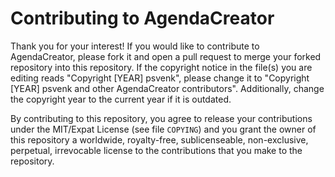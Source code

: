 # Contributing to AgendaCreator

Thank you for your interest! If you would like to contribute to AgendaCreator, please fork it and open a pull request to merge your forked repository into this repository. If the copyright notice in the file(s) you are editing reads "Copyright [YEAR] psvenk", please change it to "Copyright [YEAR] psvenk and other AgendaCreator contributors". Additionally, change the copyright year to the current year if it is outdated.

By contributing to this repository, you agree to release your contributions under the MIT/Expat License (see file `COPYING`) and you grant the owner of this repository a worldwide, royalty-free, sublicenseable, non-exclusive, perpetual, irrevocable license to the contributions that you make to the repository.
